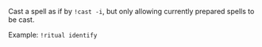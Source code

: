 Cast a spell as if by `!cast -i`, but only allowing currently prepared spells to be cast.

Example:
`!ritual identify`
